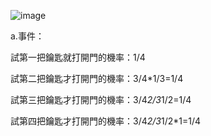 ![image](https://github.com/user-attachments/assets/8fbf9cc5-74ec-4e1d-ba54-fafa84a0945c)

a.事件：

  試第一把鑰匙就打開門的機率：1/4

  試第二把鑰匙才打開門的機率：3/4*1/3=1/4

  試第三把鑰匙才打開門的機率：3/4*2/3*1/2=1/4

  試第四把鑰匙才打開門的機率：3/4*2/3*1/2*1=1/4
